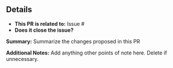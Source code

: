 ## Details
- **This PR is related to:** Issue #
- **Does it close the issue?** 

**Summary:**
Summarize the changes proposed in this PR

**Additional Notes:**
Add anything other points of note here. Delete if unnecessary.